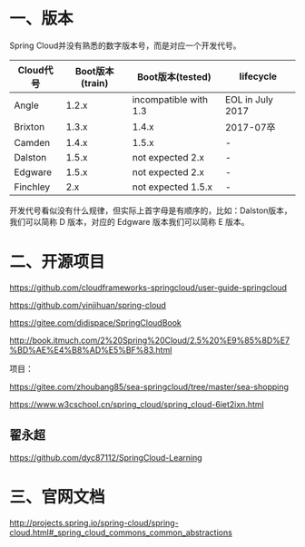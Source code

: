 # 一、版本

Spring Cloud并没有熟悉的数字版本号，而是对应一个开发代号。

| Cloud代号 | Boot版本(train) | Boot版本(tested)      | lifecycle        |
| --------- | --------------- | --------------------- | ---------------- |
| Angle     | 1.2.x           | incompatible with 1.3 | EOL in July 2017 |
| Brixton   | 1.3.x           | 1.4.x                 | 2017-07卒        |
| Camden    | 1.4.x           | 1.5.x                 | -                |
| Dalston   | 1.5.x           | not expected 2.x      | -                |
| Edgware   | 1.5.x           | not expected 2.x      | -                |
| Finchley  | 2.x             | not expected 1.5.x    | -                |

开发代号看似没有什么规律，但实际上首字母是有顺序的，比如：Dalston版本，我们可以简称 D 版本，对应的 Edgware 版本我们可以简称 E 版本。

# 二、开源项目

https://github.com/cloudframeworks-springcloud/user-guide-springcloud

https://github.com/yinjihuan/spring-cloud

https://gitee.com/didispace/SpringCloudBook



http://book.itmuch.com/2%20Spring%20Cloud/2.5%20%E9%85%8D%E7%BD%AE%E4%B8%AD%E5%BF%83.html

项目：

https://gitee.com/zhoubang85/sea-springcloud/tree/master/sea-shopping



https://www.w3cschool.cn/spring_cloud/spring_cloud-6iet2ixn.html

## 翟永超

https://github.com/dyc87112/SpringCloud-Learning

# 三、官网文档

http://projects.spring.io/spring-cloud/spring-cloud.html#_spring_cloud_commons_common_abstractions